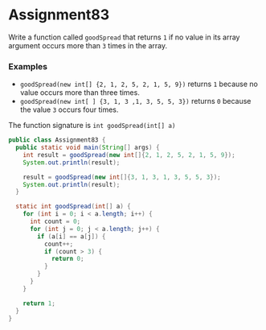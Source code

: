 # Assignment83

Write a function called `goodSpread` that returns `1` if no value in its array argument occurs more than `3` times in the array.

### Examples

* `goodSpread(new int[] {2, 1, 2, 5, 2, 1, 5, 9})` returns `1` because no value occurs more than three times.
* `goodSpread(new int[ ] {3, 1, 3 ,1, 3, 5, 5, 3})` returns `0` because the value `3` occurs four times.

The function signature is `int goodSpread(int[] a)`

```java
public class Assignment83 {
  public static void main(String[] args) {
    int result = goodSpread(new int[]{2, 1, 2, 5, 2, 1, 5, 9});
    System.out.println(result);

    result = goodSpread(new int[]{3, 1, 3, 1, 3, 5, 5, 3});
    System.out.println(result);
  }

  static int goodSpread(int[] a) {
    for (int i = 0; i < a.length; i++) {
      int count = 0;
      for (int j = 0; j < a.length; j++) {
        if (a[i] == a[j]) {
          count++;
          if (count > 3) {
            return 0;
          }
        }
      }
    }

    return 1;
  }
}
```
